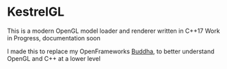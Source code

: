 # KestrelGL
This is a modern OpenGL model loader and renderer written in C++17
Work in Progress, documentation soon

I made this to replace my OpenFrameworks [Buddha](https://github.com/mrclputra/ofx_buddha), to better understand OpenGL and C++ at a lower level